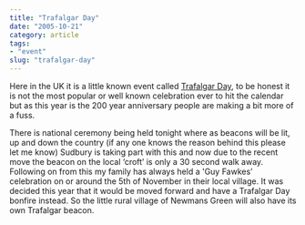 ```yaml
---
title: "Trafalgar Day"
date: "2005-10-21"
category: article
tags:
- "event"
slug: "trafalgar-day"
---
```


Here in the UK it is a little known event called [Trafalgar Day](https://en.wikipedia.org/wiki/Trafalgar_Day), to be honest it is not the most popular or well known celebration ever to hit the calendar but as this year is the 200 year anniversary people are making a bit more of a fuss.  

There is national ceremony being held tonight where as beacons will be lit, up and down the country (if any one knows the reason behind this please let me know) Sudbury is taking part with this and now due to the recent move the beacon on the local ‘croft’ is only a 30 second walk away. Following on from this my family has always held a 'Guy Fawkes’ celebration on or around the 5th of November in their local village. It was decided this year that it would be moved forward and have a Trafalgar Day bonfire instead. So the little rural village of Newmans Green will also have its own Trafalgar beacon.
